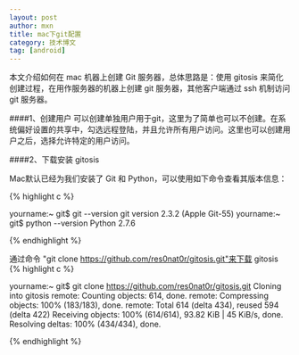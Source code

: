 ```yaml
---
layout: post
author: mxn
title: mac下git配置
category: 技术博文
tag: [android]
---
```



本文介绍如何在 mac 机器上创建 Git 服务器，总体思路是：使用 gitosis 来简化创建过程，在用作服务器的机器上创建 git 服务器，其他客户端通过 ssh 机制访问 git 服务器。

####1、创建用户
可以创建单独用户用于git，这里为了简单也可以不创建。在系统偏好设置的共享中，勾选远程登陆，并且允许所有用户访问。这里也可以创建用户之后，选择允许特定的用户访问。

####2、下载安装 gitosis

Mac默认已经为我们安装了 Git 和 Python，可以使用如下命令查看其版本信息：

{% highlight c %}

yourname:~ git$ git --version
git version 2.3.2 (Apple Git-55)
yourname:~ git$ python --version
Python 2.7.6

{% endhighlight  %}

通过命令 "git clone https://github.com/res0nat0r/gitosis.git"来下载 gitosis
{% highlight c %}

yourname:~ git$ git clone https://github.com/res0nat0r/gitosis.git
Cloning into gitosis
remote: Counting objects: 614, done.
remote: Compressing objects: 100% (183/183), done.
remote: Total 614 (delta 434), reused 594 (delta 422)
Receiving objects: 100% (614/614), 93.82 KiB | 45 KiB/s, done.
Resolving deltas: 100% (434/434), done.

{% endhighlight  %}




